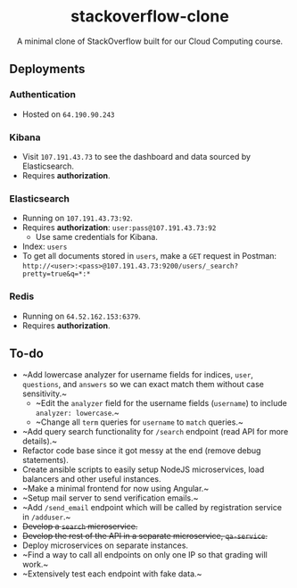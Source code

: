 <h1 align=center>stackoverflow-clone</h1>
<p align=center>A minimal clone of StackOverflow built for our Cloud Computing course.</p>

## Deployments

### Authentication
* Hosted on `64.190.90.243`

### Kibana
* Visit `107.191.43.73` to see the dashboard and data sourced by Elasticsearch.
* Requires **authorization**.

### Elasticsearch
* Running on `107.191.43.73:92`.
* Requires **authorization**: `user:pass@107.191.43.73:92`
  * Use same credentials for Kibana.
* Index: `users`
* To get all documents stored in `users`, make a `GET` request in Postman: `http://<user>:<pass>@107.191.43.73:9200/users/_search?pretty=true&q=*:*`

### Redis
* Running on `64.52.162.153:6379`.
* Requires **authorization**.
  
## To-do
  * ~Add lowercase analyzer for username fields for indices, `user`, `questions`, and `answers` so we can exact match them without case sensitivity.~
    * ~Edit the `analyzer` field for the username fields (`username`) to include `analyzer: lowercase`.~
    * ~Change all `term` queries for `username` to `match` queries.~
  * ~Add query search functionality for `/search` endpoint (read API for more details).~
  * Refactor code base since it got messy at the end (remove debug statements).
  * Create ansible scripts to easily setup NodeJS microservices, load balancers and other useful instances.
  * ~Make a minimal frontend for now using Angular.~
  * ~Setup mail server to send verification emails.~
  * ~Add `/send_email` endpoint which will be called by registration service in `/adduser`.~
  * ~~Develop a `search` microservice.~~
  * ~~Develop the rest of the API in a separate microservice, `qa-service`.~~
  * Deploy microservices on separate instances.
  * ~Find a way to call all endpoints on only one IP so that grading will work.~
  * ~Extensively test each endpoint with fake data.~
